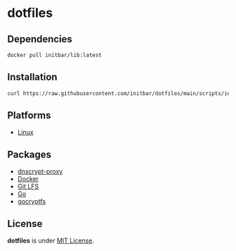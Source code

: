 # dotfiles

## Dependencies

```bash
docker pull initbar/lib:latest
```

## Installation

```bash
curl https://raw.githubusercontent.com/initbar/dotfiles/main/scripts/install.sh | bash
```

## Platforms

- [Linux](https://raw.githubusercontent.com/initbar/dotfiles/main/scripts/install-linux.sh)

## Packages

- [dnscrypt-proxy](https://raw.githubusercontent.com/initbar/dotfiles/main/scripts/packages/dnscrypt-proxy.sh)
- [Docker](https://raw.githubusercontent.com/initbar/dotfiles/main/scripts/packages/docker.sh)
- [Git LFS](https://raw.githubusercontent.com/initbar/dotfiles/main/scripts/packages/git-lfs.sh)
- [Go](https://raw.githubusercontent.com/initbar/dotfiles/main/scripts/packages/go.sh)
- [gocryptfs](https://raw.githubusercontent.com/initbar/dotfiles/main/scripts/packages/gocryptfs.sh)

## License

**dotfiles** is under [MIT License](./LICENSE).
